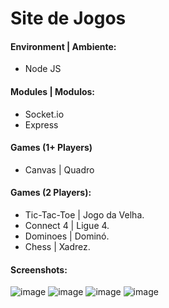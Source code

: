 # Site de Jogos

#### Environment | Ambiente:
- Node JS

#### Modules | Modulos:
- Socket.io
- Express

#### Games (1+ Players)
- Canvas | Quadro

#### Games (2 Players):
- Tic-Tac-Toe | Jogo da Velha.
- Connect 4 | Ligue 4.
- Dominoes | Dominó.
- Chess | Xadrez.

#### Screenshots:

![image](https://user-images.githubusercontent.com/27747604/116599984-26710500-a8ff-11eb-8075-725adad76172.png)
![image](https://user-images.githubusercontent.com/27747604/116600055-3ee11f80-a8ff-11eb-89c5-5cd45492af7c.png)
![image](https://user-images.githubusercontent.com/27747604/116600096-4c96a500-a8ff-11eb-9af0-2244621d2b22.png)
![image](https://user-images.githubusercontent.com/27747604/116600408-a9925b00-a8ff-11eb-8212-ab74a38be2f5.png)
